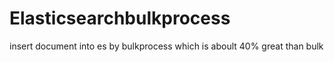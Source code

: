# Elasticsearchbulkprocess
insert document into es by bulkprocess which is aboult 40% great than bulk 
